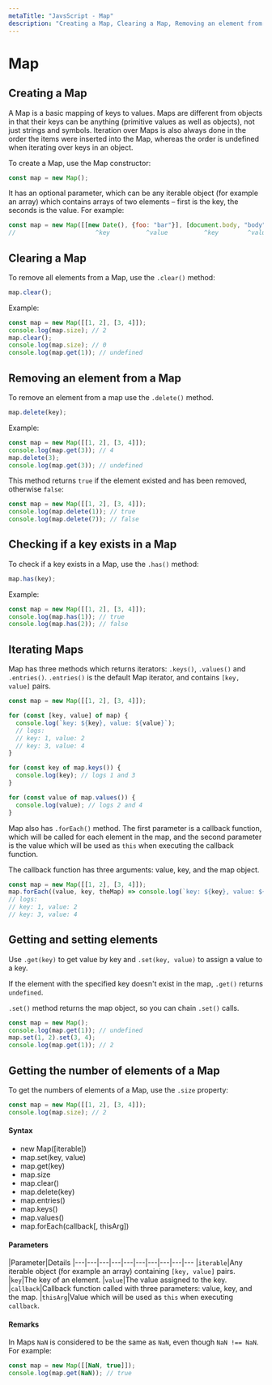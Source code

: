 ```yaml
---
metaTitle: "JavsScript - Map"
description: "Creating a Map, Clearing a Map, Removing an element from a Map, Checking if a key exists in a Map, Iterating Maps, Getting and setting elements, Getting the number of elements of a Map"
---
```


# Map



## Creating a Map


A Map is a basic mapping of keys to values. Maps are different from objects in that their keys can be anything (primitive values as well as objects), not just strings and symbols. Iteration over Maps is also always done in the order the items were inserted into the Map, whereas the order is undefined when iterating over keys in an object.

To create a Map, use the Map constructor:

```js
const map = new Map();

```

It has an optional parameter, which can be any iterable object (for example an array) which contains arrays of two elements – first is the key, the seconds is the value. For example:

```js
const map = new Map([[new Date(), {foo: "bar"}], [document.body, "body"]]);
//                      ^key          ^value          ^key        ^value

```



## Clearing a Map


To remove all elements from a Map, use the `.clear()` method:

```js
map.clear();

```

Example:

```js
const map = new Map([[1, 2], [3, 4]]);
console.log(map.size); // 2
map.clear();
console.log(map.size); // 0
console.log(map.get(1)); // undefined

```



## Removing an element from a Map


To remove an element from a map use the `.delete()` method.

```js
map.delete(key);

```

Example:

```js
const map = new Map([[1, 2], [3, 4]]);
console.log(map.get(3)); // 4
map.delete(3);
console.log(map.get(3)); // undefined

```

This method returns `true` if the element existed and has been removed, otherwise `false`:

```js
const map = new Map([[1, 2], [3, 4]]);
console.log(map.delete(1)); // true
console.log(map.delete(7)); // false

```



## Checking if a key exists in a Map


To check if a key exists in a Map, use the `.has()` method:

```js
map.has(key);

```

Example:

```js
const map = new Map([[1, 2], [3, 4]]);
console.log(map.has(1)); // true
console.log(map.has(2)); // false

```



## Iterating Maps


Map has three methods which returns iterators: `.keys()`, `.values()` and `.entries()`. `.entries()` is the default Map iterator, and contains `[key, value]` pairs.

```js
const map = new Map([[1, 2], [3, 4]]);

for (const [key, value] of map) {
  console.log(`key: ${key}, value: ${value}`);
  // logs:
  // key: 1, value: 2
  // key: 3, value: 4
}

for (const key of map.keys()) {
  console.log(key); // logs 1 and 3
}

for (const value of map.values()) {
  console.log(value); // logs 2 and 4
}

```

Map also has `.forEach()` method. The first parameter is a callback function, which will be called for each element in the map, and the second parameter is the value which will be used as `this` when executing the callback function.

The callback function has three arguments: value, key, and the map object.

```js
const map = new Map([[1, 2], [3, 4]]);
map.forEach((value, key, theMap) => console.log(`key: ${key}, value: ${value}`));
// logs:
// key: 1, value: 2
// key: 3, value: 4

```



## Getting and setting elements


Use `.get(key)` to get value by key and `.set(key, value)` to assign a value to a key.

If the element with the specified key doesn't exist in the map, `.get()` returns `undefined`.

`.set()` method returns the map object, so you can chain `.set()` calls.

```js
const map = new Map();
console.log(map.get(1)); // undefined
map.set(1, 2).set(3, 4);
console.log(map.get(1)); // 2

```



## Getting the number of elements of a Map


To get the numbers of elements of a Map, use the `.size` property:

```js
const map = new Map([[1, 2], [3, 4]]);
console.log(map.size); // 2

```



#### Syntax


- new Map([iterable])
- map.set(key, value)
- map.get(key)
- map.size
- map.clear()
- map.delete(key)
- map.entries()
- map.keys()
- map.values()
- map.forEach(callback[, thisArg])



#### Parameters


|Parameter|Details
|---|---|---|---|---|---|---|---|---|---
|`iterable`|Any iterable object (for example an array) containing `[key, value]` pairs.
|`key`|The key of an element.
|`value`|The value assigned to the key.
|`callback`|Callback function called with three parameters: value, key, and the map.
|`thisArg`|Value which will be used as `this` when executing `callback`.



#### Remarks


In Maps `NaN` is considered to be the same as `NaN`, even though `NaN !== NaN`. For example:

```js
const map = new Map([[NaN, true]]);
console.log(map.get(NaN)); // true

```

